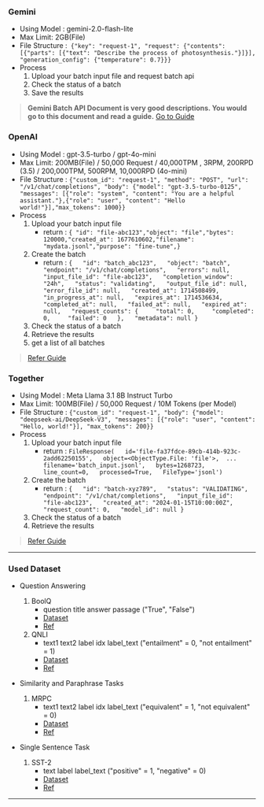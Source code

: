 ### Gemini
- Using Model : gemini-2.0-flash-lite
- Max Limit: 2GB(File)
- File Structure :``` {"key": "request-1", "request": {"contents": [{"parts": [{"text": "Describe the process of photosynthesis."}]}], "generation_config": {"temperature": 0.7}}}```
- Process
    1. Upload your batch input file and request batch api
    2. Check the status of a batch
    3. Save the results

> **Gemini Batch API Document is very good descriptions. You would go to this document and read a guide.**  [Go to Guide](https://ai.google.dev/gemini-api/docs/batch-mode?hl=ko)

### OpenAI
- Using Model : gpt-3.5-turbo / gpt-4o-mini
- Max Limit: 200MB(File) / 50,000 Request / 40,000TPM , 3RPM, 200RPD (3.5) / 200,000TPM, 500RPM, 10,000RPD (4o-mini)
- File Structure : ```{"custom_id": "request-1", "method": "POST", "url": "/v1/chat/completions", "body": {"model": "gpt-3.5-turbo-0125", "messages": [{"role": "system", "content": "You are a helpful assistant."},{"role": "user", "content": "Hello world!"}],"max_tokens": 1000}} ```
- Process
    1. Upload your batch input file
        - return : 
            ``` { "id": "file-abc123","object": "file","bytes": 120000,"created_at": 1677610602,"filename": "mydata.jsonl","purpose": "fine-tune",} ```
    2. Create the batch
        - return :
            ``` {   "id": "batch_abc123",   "object": "batch",   "endpoint": "/v1/chat/completions",   "errors": null,   "input_file_id": "file-abc123",   "completion_window": "24h",   "status": "validating",   "output_file_id": null,   "error_file_id": null,   "created_at": 1714508499,   "in_progress_at": null,   "expires_at": 1714536634,   "completed_at": null,   "failed_at": null,   "expired_at": null,   "request_counts": {     "total": 0,     "completed": 0,     "failed": 0   },   "metadata": null } ```
    3. Check the status of a batch
    4. Retrieve the results
    5. get a list of all batches

> [Refer Guide](https://platform.openai.com/docs/guides/batch)

### Together
- Using Model : Meta Llama 3.1 8B Instruct Turbo
- Max Limit: 100MB(File) / 50,000 Request / 10M Tokens (per Model)
- File Structure : ```{"custom_id": "request-1", "body": {"model": "deepseek-ai/DeepSeek-V3", "messages": [{"role": "user", "content": "Hello, world!"}], "max_tokens": 200}}```
- Process
    1. Upload your batch input file
        - return : 
            ```FileResponse(   id='file-fa37fdce-89cb-414b-923c-2add62250155',   object=<ObjectType.File: 'file'>, 	...   filename='batch_input.jsonl',   bytes=1268723,   line_count=0,   processed=True,   FileType='jsonl')```
    2. Create the batch
        - return :
            ``` {   "id": "batch-xyz789",   "status": "VALIDATING",   "endpoint": "/v1/chat/completions",   "input_file_id": "file-abc123",   "created_at": "2024-01-15T10:00:00Z",   "request_count": 0,   "model_id": null } ```
    3. Check the status of a batch
    4. Retrieve the results

> [Refer Guide](https://docs.together.ai/docs/batch-inference)

---
### Used Dataset
- Question Answering
    1. BoolQ
        - question	title	answer	passage ("True", "False")
        - [Dataset](https://huggingface.co/datasets/google/boolq)
        - [Ref](https://arxiv.org/abs/1905.10044)
    2. QNLI 
        - text1	text2	label	idx	label_text ("entailment" = 0, "not entailment" = 1)
        - [Dataset](https://huggingface.co/datasets/SetFit/qnli)
        - [Ref](https://arxiv.org/pdf/1804.07461)

- Similarity and Paraphrase Tasks
    1. MRPC
        - text1	text2	label	idx	label_text ("equivalent" = 1, "not equivalent" = 0)
        - [Dataset](https://huggingface.co/datasets/SetFit/mrpc)
        - [Ref](https://paperswithcode.com/dataset/mrpc)

- Single Sentence Task 
    1. SST-2
        - text	label	label_text ("positive" = 1, "negative" = 0)
        - [Dataset](https://huggingface.co/datasets/SetFit/sst2)
        - [Ref](https://github.com/YJiangcm/SST-2-sentiment-analysis)
---

